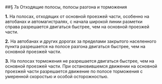 ##§ 7а Отходящие полосы, полосы разгона и торможения

**1.** На полосах, отходящих от основной проезжей части, особенно на автобанах и автомагистралях, с начала широкой линии разметки справа разрешается двигаться быстрее, чем на основной проезжей части.

**2.** На автобанах и других дорогах за пределами закрытого населенного пункта разрешается на полосе разгона двигаться быстрее, чем на основной проезжей части.

**3.** На полосах торможения не разрешается двигаться быстрее, чем на основной проезжей части. При остановившемся движении на основной проезжей части разрешается движение по полосе торможения с умеренной скоростью и особой осторожностью.